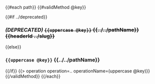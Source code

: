 {{#each path}}
{{#validMethod @key}}

{{#if ../deprecated}}
### _(DEPRECATED)_ ~~`{{uppercase @key}}` {{../../pathName}} {{headerId ../slug}}~~
{{else}}
### <span id="{{../slug}}" > `{{uppercase @key}}` {{../../pathName}} </span>
{{/if}}
{{> operation operation=.. operationName=(uppercase @key)}}
{{/validMethod}}
{{/each}}
